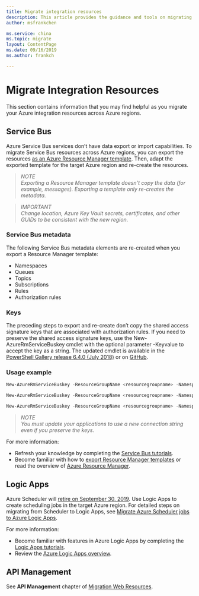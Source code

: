 ```yaml
---
title: Migrate integration resources 
description: This article provides the guidance and tools on migrating integration resources to targey Azure region.
author: msfrankchen

ms.service: china 
ms.topic: migrate
layout: ContentPage 
ms.date: 09/16/2019
ms.author: frankch

---
```




# Migrate Integration Resources

This section contains information that you may find helpful as you migrate your Azure integration resources across Azure regions.

## Service Bus

Azure Service Bus services don’t have data export or import capabilities. To migrate Service Bus resources across Azure regions, you can export the resources [as an Azure Resource Manager template](https://docs.azure.cn/azure-resource-manager/manage-resource-groups-portal#export-resource-groups-to-templates). Then, adapt the exported template for the target Azure region and re-create the resources.

>*NOTE*  
>*Exporting a Resource Manager template doesn’t copy the data (for example, messages). Exporting a template only re-creates the metadata.*

>*IMPORTANT*  
>*Change location, Azure Key Vault secrets, certificates, and other GUIDs to be consistent with the new region.*

### Service Bus metadata
The following Service Bus metadata elements are re-created when you export a Resource Manager template:
*	Namespaces
* Queues
* Topics
* Subscriptions
* Rules
* Authorization rules

### Keys

The preceding steps to export and re-create don’t copy the shared access signature keys that are associated with authorization rules. If you need to preserve the shared access signature keys, use the New-AzureRmServiceBuskey cmdlet with the optional parameter
-Keyvalue to accept the key as a string. The updated cmdlet is available in the [PowerShell Gallery release 6.4.0 (July 2018)](https://www.powershellgallery.com/packages/AzureRM/6.4.0) or on [GitHub](https://github.com/Azure/azure-powershell/releases/tag/v6.4.0-July2018).

 

### Usage example
```PowerShell
New-AzureRmServiceBuskey -ResourceGroupName <resourcegroupname> -Namespace <namespace> -Name <name of Authorization rule> -RegenerateKey <PrimaryKey/SecondaryKey> -KeyValue <string-keyvalue>
```
```powershell
New-AzureRmServiceBuskey -ResourceGroupName <resourcegroupname> -Namespace <namespace> -Queue <queuename> -Name <name of Authorization rule> - RegenerateKey <PrimaryKey/SecondaryKey> -KeyValue <string-keyvalue>
```
```powershell
New-AzureRmServiceBuskey -ResourceGroupName <resourcegroupname> -Namespace <namespace> -Topic <topicname> -Name <name of Authorization rule> - RegenerateKey <PrimaryKey/SecondaryKey> -KeyValue <string-keyvalue>
```
>*NOTE*  
>*You must update your applications to use a new connection string even if you preserve the keys.*

For more information: 
* Refresh your knowledge by completing the [Service Bus tutorials](https://docs.azure.cn/service-bus-messaging/#step-by-step-tutorials).
* Become familiar with how to [export Resource Manager templates](https://docs.azure.cn/azure-resource-manager/manage-resource-groups-portal#export-resource-groups-to-templates) or read the overview of [Azure Resource Manager](https://docs.azure.cn/azure-resource-manager/resource-group-overview).



## Logic Apps

Azure Scheduler will [retire on September 30, 2019](https://azure.microsoft.com/updates/azure-scheduler-will-retire-on-september-30-2019/). Use Logic Apps to create scheduling jobs in the target Azure region. For detailed steps on migrating from Scheduler to Logic Apps, see [Migrate Azure Scheduler jobs to Azure Logic Apps](https://docs.azure.cn/scheduler/migrate-from-scheduler-to-logic-apps).


For more information: 
*	Become familiar with features in Azure Logic Apps by completing the [Logic Apps tutorials](https://docs.azure.cn/logic-apps/#step-by-step-tutorials).
* Review the [Azure Logic Apps overview](https://docs.azure.cn/logic-apps/logic-apps-overview).

## API Management

See **API Management** chapter of [Migration Web Resources](./china-migration-guidance-web.md).


